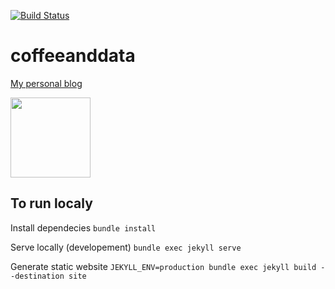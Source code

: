 [![Build Status](https://github.com/marcolivierarsenault/coffeeanddata/actions/workflows/merge.yml/badge.svg)](https://github.com/marcolivierarsenault/coffeeanddata/actions/workflows/merge.yml)
# coffeeanddata
[My personal blog](https://coffeeanddata.ca/)


[<img src="https://coffeeanddata.ca/assets/images/square_logo.png" width="128">](https://coffeeanddata.ca)


## To run localy 

Install dependecies
`bundle install`

Serve locally (developement)
`bundle exec jekyll serve`

Generate static website
`JEKYLL_ENV=production bundle exec jekyll build --destination site`
